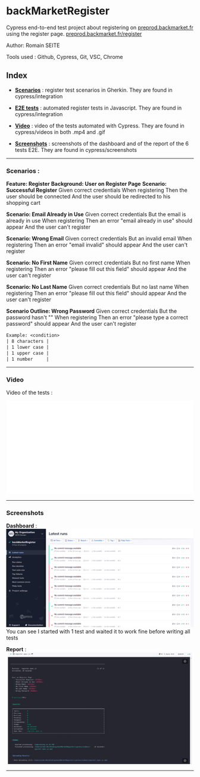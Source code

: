 # backMarketRegister

Cypress end-to-end test project about registering on [preprod.backmarket.fr](https://preprod.backmarket.fr/register) using the register page. [preprod.backmarket.fr/register](preprod.backmarket.fr/register)

Author: Romain SEITE

Tools used : Github, Cypress, Git, VSC, Chrome

## Index

* [**Scenarios**](cypress/integration/register.feature) : register test scenarios in Gherkin. They are found in cypress/integration

* [**E2E tests**](cypress/integration/register.spec.js) : automated register tests in Javascript. They are found in cypress/integration

* [**Video**](#Video) : video of the tests automated with Cypress. They are found in cypress/videos in both .mp4 and .gif

* [**Screenshots**](#Screenshots) : screenshots of the dashboard and of the report of the 6 tests E2E. They are found in cypress/screenshots

- - - - - - - - - - - - - - - - - - - - - - - - - - - - - - -

### Scenarios :

**Feature: Register**
    **Background: User on Register Page**
**Scenario: Successful Register**
        Given correct credentials
        When registering
        Then the user should be connected
        And the user should be redirected to his shopping cart
        
**Scenario: Email Already in Use**
        Given correct credentials
        But the email is already in use
        When registering
        Then an error "email already in use" should appear
        And the user can't register

**Scenario: Wrong Email**
        Given correct credentials
        But an invalid email
        When registering
        Then an error "email invalid" should appear
        And the user can't register

**Scenario: No First Name**
        Given correct credentials
        But no first name
        When registering
        Then an error "please fill out this field" should appear
        And the user can't register

**Scenario: No Last Name**
        Given correct credentials
        But no last name
        When registering
        Then an error "please fill out this field" should appear
        And the user can't register
    
**Scenario Outline: Wrong Password**
        Given correct credentials
        But the password hasn't "<condition>"
        When registering
        Then an error "please type a correct password" should appear
        And the user can't register

    Example: <condition>
    | 8 characters |
    | 1 lower case |
    | 1 upper case |
    | 1 number     |

- - - - - - - - - - - - - - - - - - - - - - - - - - - - - - -

### Video

Video of the tests :

![Video](cypress/videos/register.spec.js.gif)

- - - - - - - - - - - - - - - - - - - - - - - - - - - - - - -

### Screenshots

**Dashboard** :
![dashboard](cypress/screenshots/dashboardBackMarketRegistration.png)
You can see I started with 1 test and waited it to work fine before writing all tests

**Report** :
![**report**](cypress/screenshots/reportBlackMarketregister.png)

- - - - - - - - - - - - - - - - - - - - - - - - - - - - - - -
